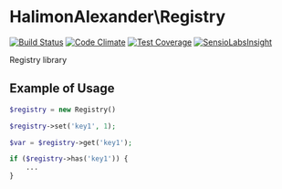 # HalimonAlexander\Registry

[![Build Status](https://travis-ci.org/halimonalexander/registry.svg?branch=master)](https://travis-ci.org/halimonalexander/registry)
[![Code Climate](https://codeclimate.com/github/halimonalexander/registry/badges/gpa.svg)](https://codeclimate.com/github/halimonalexander/registry)
[![Test Coverage](https://codeclimate.com/github/halimonalexander/registry/badges/coverage.svg)](https://codeclimate.com/github/halimonalexander/registry/coverage)
[![SensioLabsInsight](https://insight.sensiolabs.com/projects/3ca17365-c61a-4258-b0dc-340e002530ca/mini.png)](https://insight.sensiolabs.com/projects/3ca17365-c61a-4258-b0dc-340e002530ca)

Registry library

## Example of Usage

```php
$registry = new Registry()

$registry->set('key1', 1);

$var = $registry->get('key1');

if ($registry->has('key1')) {
    ...
}
```